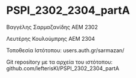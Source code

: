 # PSPI_2302_2304_partA
Βαγγέλης Σαρμαζανίδης ΑΕΜ 2302

Λευτέρης Κουλούμπρης ΑΕΜ 2304 

Τοποθεσία Ιστότοπου: users.auth.gr/sarmazan/

Git repository με τα αρχεία του ιστότοπου: github.com/lefterisKl/PSPI_2302_2304_partA
